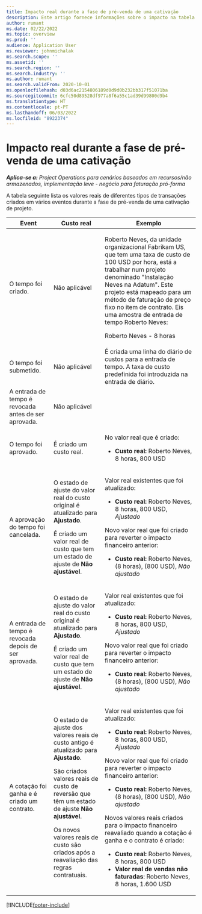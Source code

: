 ```yaml
---
title: Impacto real durante a fase de pré-venda de uma cativação
description: Este artigo fornece informações sobre o impacto na tabela Valores Reais em vários eventos enquanto uma cativação está na fase de pré-venda no Microsoft Dynamics 365 Project Operations.
author: rumant
ms.date: 02/22/2022
ms.topic: overview
ms.prod: ''
audience: Application User
ms.reviewer: johnmichalak
ms.search.scope: ''
ms.assetid: ''
ms.search.region: ''
ms.search.industry: ''
ms.author: rumant
ms.search.validFrom: 2020-10-01
ms.openlocfilehash: d03d6ac2154806189d0d9d0b232bb317f51071ba
ms.sourcegitcommit: 6cfc50d89528df977a8f6a55c1ad39d99800d9b4
ms.translationtype: HT
ms.contentlocale: pt-PT
ms.lasthandoff: 06/03/2022
ms.locfileid: "8922374"
---
```

# <a name="actuals-impact-during-the-pre-sales-stage-of-an-engagement"></a>Impacto real durante a fase de pré-venda de uma cativação

_**Aplica-se a:** Project Operations para cenários baseados em recursos/não armazenados, implementação leve - negócio para faturação pró-forma_

A tabela seguinte lista os valores reais de diferentes tipos de transações criados em vários eventos durante a fase de pré-venda de uma cativação de projeto.

| Event | Custo real | Exemplo |
|---|---|---|
| O tempo foi criado. | Não aplicável | <p>Roberto Neves, da unidade organizacional Fabrikam US, que tem uma taxa de custo de 100 USD por hora, está a trabalhar num projeto denominado "Instalação Neves na Adatum". Este projeto está mapeado para um método de faturação de preço fixo no item de contrato. Eis uma amostra de entrada de tempo Roberto Neves:</p><p>Roberto Neves - 8 horas</p> |
| O tempo foi submetido. | Não aplicável | É criada uma linha do diário de custos para a entrada de tempo. A taxa de custo predefinida foi introduzida na entrada de diário. |
| A entrada de tempo é revocada antes de ser aprovada. | Não aplicável | |
| O tempo foi aprovado. | É criado um custo real. | <p>No valor real que é criado:</p><ul><li>**Custo real:** Roberto Neves, 8 horas, 800 USD</li></ul> |
| A aprovação do tempo foi cancelada. | <p>O estado de ajuste do valor real do custo original é atualizado para **Ajustado**.</p><p>É criado um valor real de custo que tem um estado de ajuste de **Não ajustável**.</p> | <p>Valor real existentes que foi atualizado:</p><ul><li>**Custo real:** Roberto Neves, 8 horas, 800 USD, *Ajustado*</li></ul><p>Novo valor real que foi criado para reverter o impacto financeiro anterior:</p><ul><li>**Custo real:** Roberto Neves, (8 horas), (800 USD), *Não ajustado*</li></ul> |
| A entrada de tempo é revocada depois de ser aprovada. | <p>O estado de ajuste do valor real do custo original é atualizado para **Ajustado**.</p><p>É criado um valor real de custo que tem um estado de ajuste de **Não ajustável**.</p> | <p>Valor real existentes que foi atualizado:</p><ul><li>**Custo real:** Roberto Neves, 8 horas, 800 USD, *Ajustado*</li></ul><p>Novo valor real que foi criado para reverter o impacto financeiro anterior:</p><ul><li>**Custo real:** Roberto Neves, (8 horas), (800 USD), *Não ajustado*</li></ul> |
| A cotação foi ganha e é criado um contrato. | <p>O estado de ajuste dos valores reais de custo antigo é atualizado para **Ajustado**.</p><p>São criados valores reais de custo de reversão que têm um estado de ajuste **Não ajustável**.</p><p>Os novos valores reais de custo são criados após a reavaliação das regras contratuais.</p> | <p>Valor real existentes que foi atualizado:</p><ul><li>**Custo real:** Roberto Neves, 8 horas, 800 USD, *Ajustado*</li></ul><p>Novo valor real que foi criado para reverter o impacto financeiro anterior:</p><ul><li>**Custo real:** Roberto Neves, (8 horas), (800 USD), *Não ajustado*</li></ul><p>Novos valores reais criados para o impacto financeiro reavaliado quando a cotação é ganha e o contrato é criado:</p><ul><li>**Custo real:** Roberto Neves, 8 horas, 800 USD</li><li>**Valor real de vendas não faturadas**: Roberto Neves, 8 horas, 1.600 USD</li></ul> |

[!INCLUDE[footer-include](../includes/footer-banner.md)]
